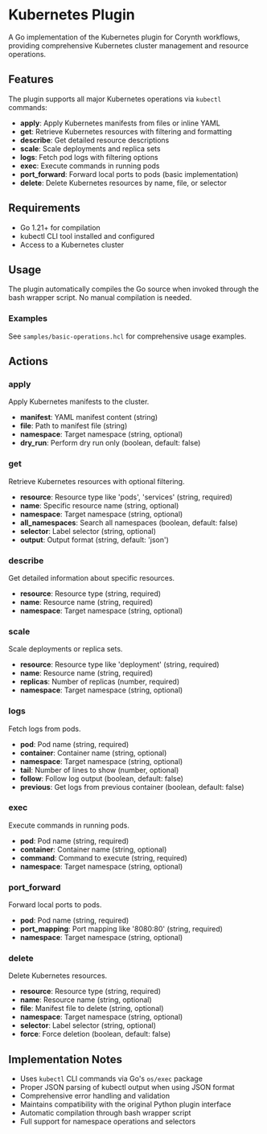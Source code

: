 # Kubernetes Plugin

A Go implementation of the Kubernetes plugin for Corynth workflows, providing comprehensive Kubernetes cluster management and resource operations.

## Features

The plugin supports all major Kubernetes operations via `kubectl` commands:

- **apply**: Apply Kubernetes manifests from files or inline YAML
- **get**: Retrieve Kubernetes resources with filtering and formatting
- **describe**: Get detailed resource descriptions
- **scale**: Scale deployments and replica sets
- **logs**: Fetch pod logs with filtering options
- **exec**: Execute commands in running pods
- **port_forward**: Forward local ports to pods (basic implementation)
- **delete**: Delete Kubernetes resources by name, file, or selector

## Requirements

- Go 1.21+ for compilation
- kubectl CLI tool installed and configured
- Access to a Kubernetes cluster

## Usage

The plugin automatically compiles the Go source when invoked through the bash wrapper script. No manual compilation is needed.

### Examples

See `samples/basic-operations.hcl` for comprehensive usage examples.

## Actions

### apply
Apply Kubernetes manifests to the cluster.
- **manifest**: YAML manifest content (string)
- **file**: Path to manifest file (string)  
- **namespace**: Target namespace (string, optional)
- **dry_run**: Perform dry run only (boolean, default: false)

### get
Retrieve Kubernetes resources with optional filtering.
- **resource**: Resource type like 'pods', 'services' (string, required)
- **name**: Specific resource name (string, optional)
- **namespace**: Target namespace (string, optional)
- **all_namespaces**: Search all namespaces (boolean, default: false)
- **selector**: Label selector (string, optional)
- **output**: Output format (string, default: 'json')

### describe
Get detailed information about specific resources.
- **resource**: Resource type (string, required)
- **name**: Resource name (string, required)
- **namespace**: Target namespace (string, optional)

### scale
Scale deployments or replica sets.
- **resource**: Resource type like 'deployment' (string, required)
- **name**: Resource name (string, required)
- **replicas**: Number of replicas (number, required)
- **namespace**: Target namespace (string, optional)

### logs
Fetch logs from pods.
- **pod**: Pod name (string, required)
- **container**: Container name (string, optional)
- **namespace**: Target namespace (string, optional)
- **tail**: Number of lines to show (number, optional)
- **follow**: Follow log output (boolean, default: false)
- **previous**: Get logs from previous container (boolean, default: false)

### exec
Execute commands in running pods.
- **pod**: Pod name (string, required)
- **container**: Container name (string, optional)
- **command**: Command to execute (string, required)
- **namespace**: Target namespace (string, optional)

### port_forward
Forward local ports to pods.
- **pod**: Pod name (string, required)
- **port_mapping**: Port mapping like '8080:80' (string, required)
- **namespace**: Target namespace (string, optional)

### delete
Delete Kubernetes resources.
- **resource**: Resource type (string, required)
- **name**: Resource name (string, optional)
- **file**: Manifest file to delete (string, optional)
- **namespace**: Target namespace (string, optional)
- **selector**: Label selector (string, optional)
- **force**: Force deletion (boolean, default: false)

## Implementation Notes

- Uses `kubectl` CLI commands via Go's `os/exec` package
- Proper JSON parsing of kubectl output when using JSON format
- Comprehensive error handling and validation
- Maintains compatibility with the original Python plugin interface
- Automatic compilation through bash wrapper script
- Full support for namespace operations and selectors